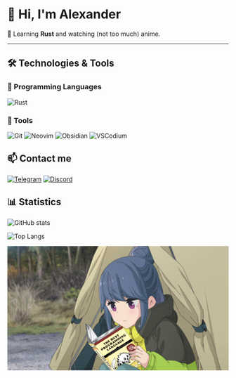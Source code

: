 # 👋 Hi, I'm Alexander

🚀 Learning **Rust** and watching (not too much) anime.

---

## 🛠 Technologies & Tools

### 🧠 Programming Languages

![Rust](https://img.shields.io/badge/Rust-fabd2f?style=for-the-badge&logo=rust&logoColor=white&labelColor=282828)

### 🔧 Tools

![Git](https://img.shields.io/badge/Git-fe8019?style=for-the-badge&logo=git&logoColor=white&labelColor=282828)
![Neovim](https://img.shields.io/badge/Neovim-b8bb26?style=for-the-badge&logo=neovim&logoColor=white&labelColor=282828)
![Obsidian](https://img.shields.io/badge/Obsidian-d3869b?style=for-the-badge&logo=obsidian&logoColor=white&labelColor=282828)
![VSCodium](https://img.shields.io/badge/VSCodium-83a598?style=for-the-badge&logo=vscodium&logoColor=white&labelColor=282828)

## 📫 Contact me
[![Telegram](https://img.shields.io/badge/Telegram-83a598?style=for-the-badge&logo=telegram&logoColor=white&labelColor=282828)](https://t.me/PinkFlowerDelivery)
[![Discord](https://img.shields.io/badge/Discord-d3869b?style=for-the-badge&logo=discord&logoColor=white&labelColor=282828)](https://discord.com/users/1143528578621902958)

## 📊 Statistics
![GitHub stats](https://github-readme-stats.vercel.app/api?username=pinkflowerdelivery&show_icons=true&theme=gruvbox)

![Top Langs](https://github-readme-stats.vercel.app/api/top-langs/?username=pinkflowerdelivery&hide_progress=true)

<img src="./Rin_Shima_The_Rust_Programming_Language_3.png" width="750">







